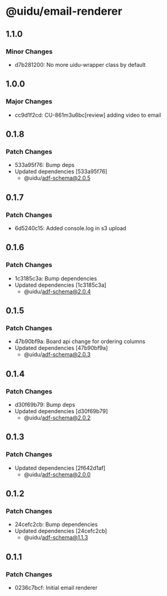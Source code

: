 # @uidu/email-renderer

## 1.1.0

### Minor Changes

- d7b281200: No more uidu-wrapper class by default

## 1.0.0

### Major Changes

- cc9d1f2cd: CU-861m3u6bc[review] adding video to email

## 0.1.8

### Patch Changes

- 533a95f76: Bump deps
- Updated dependencies [533a95f76]
  - @uidu/adf-schema@2.0.5

## 0.1.7

### Patch Changes

- 6d5240c15: Added console.log in s3 upload

## 0.1.6

### Patch Changes

- 1c3185c3a: Bump dependencies
- Updated dependencies [1c3185c3a]
  - @uidu/adf-schema@2.0.4

## 0.1.5

### Patch Changes

- 47b90bf9a: Board api change for ordering columns
- Updated dependencies [47b90bf9a]
  - @uidu/adf-schema@2.0.3

## 0.1.4

### Patch Changes

- d30f69b79: Bump deps
- Updated dependencies [d30f69b79]
  - @uidu/adf-schema@2.0.2

## 0.1.3

### Patch Changes

- Updated dependencies [2f642d1af]
  - @uidu/adf-schema@2.0.0

## 0.1.2

### Patch Changes

- 24cefc2cb: Bump dependencies
- Updated dependencies [24cefc2cb]
  - @uidu/adf-schema@1.1.3

## 0.1.1

### Patch Changes

- 0236c7bcf: Initial email renderer
